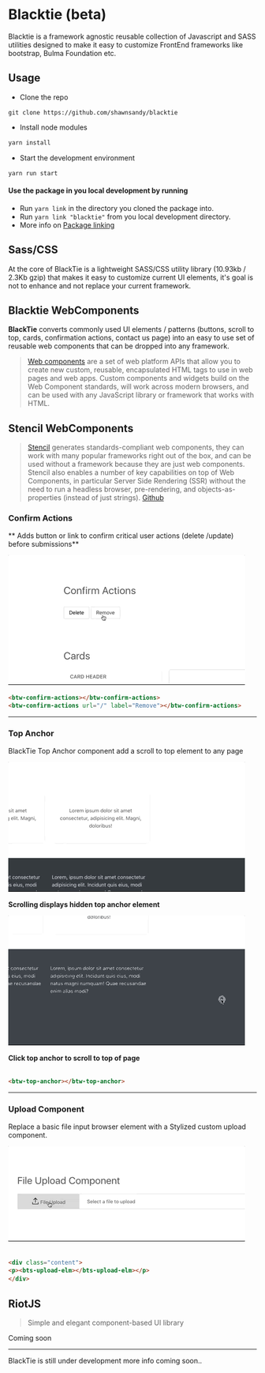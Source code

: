 # Blacktie (beta)

 Blacktie is a framework agnostic reusable collection of Javascript and SASS utilities designed to make it easy to customize FrontEnd frameworks like bootstrap, Bulma Foundation etc.


## Usage

* Clone the repo

```
git clone https://github.com/shawnsandy/blacktie
```

* Install node modules

``` bash
yarn install
```
* Start the development environment

```
yarn run start
```

#### Use the package in you local development by running

* Run `yarn link` in the directory you cloned the package into.
* Run `yarn link "blacktie"` from you local development directory.
* More info on [Package linking](https://yarnpkg.com/lang/en/docs/cli/link/)

## Sass/CSS

At the core of BlackTie is a lightweight SASS/CSS utility library (10.93kb / 2.3Kb gzip) that makes it easy to customize current UI elements, it's goal is not to enhance and not replace your current framework.

## Blacktie WebComponents

**BlackTie** converts commonly used UI elements / patterns (buttons, scroll to top, cards, confirmation actions, contact us page) into an easy to use set of reusable web components that can be dropped into any framework.

> [Web components](https://www.webcomponents.org/introduction) are a set of web platform APIs that allow you to create new custom, reusable, encapsulated HTML tags to use in web pages and web apps. Custom components and widgets build on the Web Component standards, will work across modern browsers, and can be used with any JavaScript library or framework that works with HTML.

## Stencil WebComponents

> [Stencil](https://stenciljs.com/docs/intro) generates standards-compliant web components, they can work with many popular frameworks right out of the box, and can be used without a framework because they are just web components. Stencil also enables a number of key capabilities on top of Web Components, in particular Server Side Rendering (SSR) without the need to run a headless browser, pre-rendering, and objects-as-properties (instead of just strings). [Github](https://github.com/ionic-team/stencil)

### Confirm Actions

** Adds button or link to confirm critical user actions (delete /update) before submissions**

![Confirm Actions](/confirm-actions.gif)



``` html
<btw-confirm-actions></btw-confirm-actions>
<btw-confirm-actions url="/" label="Remove"></btw-confirm-actions>

```
_________________________________________________

### Top Anchor

BlackTie Top Anchor component add a scroll to top element to any page

![top anchor link](/btw-anchor.gif)

__Scrolling displays hidden top anchor element__

![top anchor link](/scrolling-top.gif)

__Click top anchor to scroll to top of page__

``` html

<btw-top-anchor></btw-top-anchor>

```
_____________

### Upload Component

Replace a basic file input browser element with a Stylized custom upload component.

![File Upload](bts-upload-component.gif)

``` html

<div class="content">
<p><bts-upload-elm></bts-upload-elm></p>
</div>

```

## RiotJS

> Simple and elegant component-based UI library

Coming soon
____________

BlackTie is still under development more info coming soon..
